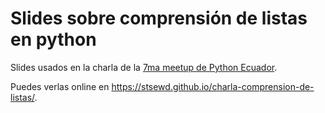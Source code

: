 #  Slides sobre comprensión de listas en python 

Slides usados en la charla de la [7ma meetup de Python Ecuador](https://www.meetup.com/es/python-ecuador/events/240499031/).

Puedes verlas online en <https://stsewd.github.io/charla-comprension-de-listas/>.
